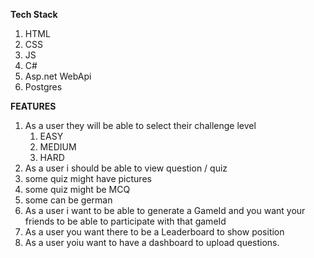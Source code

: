 **Tech Stack**
1. HTML
2. CSS
3. JS
4. C#
5. Asp.net WebApi
6. Postgres

**FEATURES**
1. As a user they will be able to select their challenge level 
	1. EASY
	2. MEDIUM
	3. HARD
2. As a user i should be able to view question / quiz
3. some quiz might have pictures
4. some quiz might be MCQ
5. some can be german
6. As a user i want to be able to generate a GameId and you want your friends to be able to participate with that gameId
7. As a user you want there to be a Leaderboard to show position 
8. As a user yoiu want to have a dashboard to upload questions.

